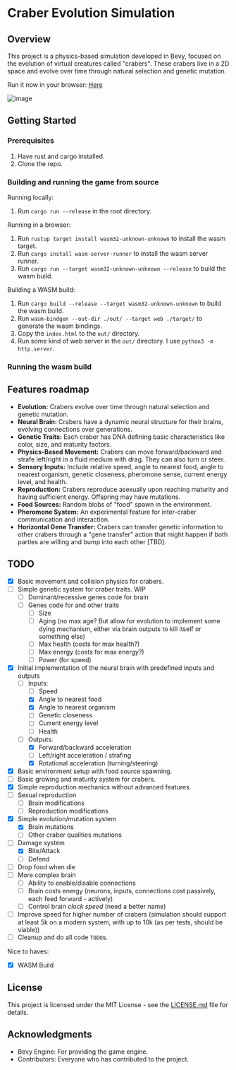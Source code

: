 # Craber Evolution Simulation

## Overview
This project is a physics-based simulation developed in Bevy, focused on the evolution of virtual creatures called "crabers". These crabers live in a 2D space and evolve over time through natural selection and genetic mutation.

Run it now in your browser: [Here](https://ashirviskas.github.io/)

![image](https://github.com/ashirviskas/crabers/assets/11985242/305bbd40-010a-4609-90fa-cf8abb4da18a)



## Getting Started
### Prerequisites

1. Have rust and cargo installed.
2. Clone the repo.


### Building and running the game from source

Running locally:

1. Run `cargo run --release` in the root directory.

Running in a browser:

1. Run `rustup target install wasm32-unknown-unknown` to install the wasm target.
2. Run `cargo install wasm-server-runner` to install the wasm server runner.
3. Run `cargo run --target wasm32-unknown-unknown --release` to build the wasm build.

Building a WASM build:
1. Run `cargo build --release --target wasm32-unknown-unknown` to build the wasm build.
2. Run `wasm-bindgen --out-dir ./out/ --target web ./target/` to generate the wasm bindings.
3. Copy the `index.html` to the `out/` directory.
4. Run some kind of web server in the `out/` directory. I use `python3 -m http.server`.



### Running the wasm build



## Features roadmap
- **Evolution:** Crabers evolve over time through natural selection and genetic mutation.
- **Neural Brain:** Crabers have a dynamic neural structure for their brains, evolving connections over generations.
- **Genetic Traits:** Each craber has DNA defining basic characteristics like color, size, and maturity factors.
- **Physics-Based Movement:** Crabers can move forward/backward and strafe left/right in a fluid medium with drag. They can also turn or steer.
- **Sensory Inputs:** Include relative speed, angle to nearest food, angle to nearest organism, genetic closeness, pheromone sense, current energy level, and health.
- **Reproduction:** Crabers reproduce asexually upon reaching maturity and having sufficient energy. Offspring may have mutations.
- **Food Sources:** Random blobs of "food" spawn in the environment.
- **Pheromone System:** An experimental feature for inter-craber communication and interaction.
- **Horizontal Gene Transfer:** Crabers can transfer genetic information to other crabers through a "gene transfer" action that might happen if both parties are willing and bump into each other [TBD].

## TODO
- [x] Basic movement and collision physics for crabers.
- [ ] Simple genetic system for craber traits. WIP
  - [ ] Dominant/recessive genes code for brain
  - [ ] Genes code for and other traits
    - [ ] Size
    - [ ] Aging (no max age? But allow for evolution to implement some dying mechanism, either via brain outputs to kill itself or something else)
    - [ ] Max health (costs for max health?)
    - [ ] Max energy (costs for max energy?)
    - [ ] Power (for speed)
- [x] Initial implementation of the neural brain with predefined inputs and outputs
  - [ ] Inputs:
    - [ ] Speed
    - [x] Angle to nearest food
    - [x] Angle to nearest organism
    - [ ] Genetic closeness
    - [ ] Current energy level
    - [ ] Health
  - [ ] Outputs:
    - [x] Forward/backward acceleration
    - [ ] Left/right acceleration / strafing
    - [x] Rotational acceleration (turning/steering)
- [x] Basic environment setup with food source spawning.
- [ ] Basic growing and maturity system for crabers.
- [x] Simple reproduction mechanics without advanced features.
- [ ] Sexual reproduction
  - [ ] Brain modifications
  - [ ] Reproduction modifications
- [x] Simple evolution/mutation system
  - [x] Brain mutations
  - [ ] Other craber qualities mutations
- [ ] Damage system
  - [x] Bite/Attack
  - [ ] Defend
- [ ] Drop food when die
- [ ] More complex brain
  - [ ] Ability to enable/disable connections
  - [ ] Brain costs energy (neurons, inputs, connections cost passively, each feed forward - actively)
  - [ ] Control brain *clock speed* (need a better name)
- [ ] Improve speed for higher number of crabers (simulation should support at least 5k on a modern system, with up to 10k (as per tests, should be viable))
- [ ] Cleanup and do all code `TODO`s.

Nice to haves:
- [x] WASM Build

## License
This project is licensed under the MIT License - see the [LICENSE.md](LICENSE.md) file for details.

## Acknowledgments
- Bevy Engine: For providing the game engine.
- Contributors: Everyone who has contributed to the project.
